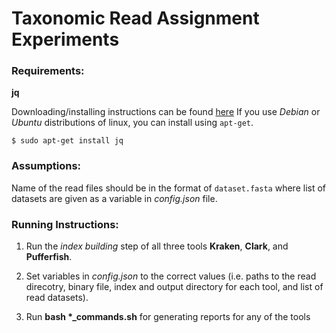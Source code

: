 # Taxonomic Read Assignment Experiments

### Requirements:
**jq**

Downloading/installing instructions can be found [here](https://stedolan.github.io/jq/download/)
If you use *Debian* or *Ubuntu* distributions of linux, you can install using `apt-get`.

```
$ sudo apt-get install jq
````
### Assumptions:
Name of the read files should be in the format of `dataset.fasta` where list of datasets
are given as a variable in *config.json* file.


### Running Instructions:
1. Run the *index building* step of all three tools **Kraken**, **Clark**, and **Pufferfish**.

2. Set variables in *config.json* to the correct values (i.e. paths to the read direcotry, binary file, index and output directory for each tool, and list of read datasets).

3. Run **bash \*_commands.sh** for generating reports for any of the tools


